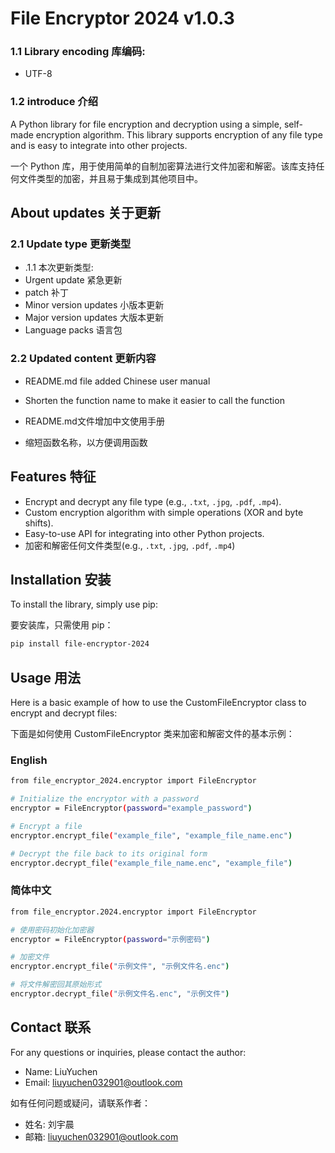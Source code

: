 # File Encryptor 2024 v1.0.3

### 1.1 Library encoding 库编码:

- UTF-8

### 1.2 introduce 介绍

A Python library for file encryption and decryption using a simple, self-made encryption algorithm. This library supports encryption of any file type and is easy to integrate into other projects.

一个 Python 库，用于使用简单的自制加密算法进行文件加密和解密。该库支持任何文件类型的加密，并且易于集成到其他项目中。

## About updates 关于更新

### 2.1 Update type 更新类型

- .1.1 本次更新类型:
- Urgent update 紧急更新
- patch 补丁
- Minor version updates 小版本更新
- Major version updates 大版本更新
- Language packs 语言包

  



### 2.2 Updated content 更新内容

- README.md file added Chinese user manual
- Shorten the function name to make it easier to call the function

- README.md文件增加中文使用手册
- 缩短函数名称，以方便调用函数

## Features 特征

- Encrypt and decrypt any file type (e.g., `.txt`, `.jpg`, `.pdf`, `.mp4`).
- Custom encryption algorithm with simple operations (XOR and byte shifts).
- Easy-to-use API for integrating into other Python projects.
- 加密和解密任何文件类型(e.g., `.txt`, `.jpg`, `.pdf`, `.mp4`)

## Installation 安装

To install the library, simply use pip:

要安装库，只需使用 pip：
```bash
pip install file-encryptor-2024
```

## Usage 用法
Here is a basic example of how to use the CustomFileEncryptor class to encrypt and decrypt files:

下面是如何使用 CustomFileEncryptor 类来加密和解密文件的基本示例：

### English
```bash
from file_encryptor_2024.encryptor import FileEncryptor

# Initialize the encryptor with a password
encryptor = FileEncryptor(password="example_password")

# Encrypt a file
encryptor.encrypt_file("example_file", "example_file_name.enc")

# Decrypt the file back to its original form
encryptor.decrypt_file("example_file_name.enc", "example_file")

```

### 简体中文

```bash
from file_encryptor.2024.encryptor import FileEncryptor

# 使用密码初始化加密器
encryptor = FileEncryptor(password="示例密码")

# 加密文件
encryptor.encrypt_file("示例文件", "示例文件名.enc")

# 将文件解密回其原始形式
encryptor.decrypt_file("示例文件名.enc", "示例文件")
```


## Contact 联系
For any questions or inquiries, please contact the author:
- Name: LiuYuchen
- Email: liuyuchen032901@outlook.com

如有任何问题或疑问，请联系作者：

- 姓名: 刘宇晨
- 邮箱: liuyuchen032901@outlook.com
